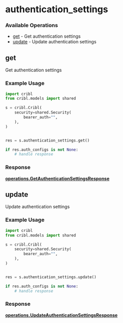 # authentication_settings

### Available Operations

* [get](#get) - Get authentication settings
* [update](#update) - Update authentication settings

## get

Get authentication settings

### Example Usage

```python
import cribl
from cribl.models import shared

s = cribl.Cribl(
    security=shared.Security(
        bearer_auth="",
    ),
)


res = s.authentication_settings.get()

if res.auth_configs is not None:
    # handle response
```


### Response

**[operations.GetAuthenticationSettingsResponse](../../models/operations/getauthenticationsettingsresponse.md)**


## update

Update authentication settings

### Example Usage

```python
import cribl
from cribl.models import shared

s = cribl.Cribl(
    security=shared.Security(
        bearer_auth="",
    ),
)


res = s.authentication_settings.update()

if res.auth_configs is not None:
    # handle response
```


### Response

**[operations.UpdateAuthenticationSettingsResponse](../../models/operations/updateauthenticationsettingsresponse.md)**

